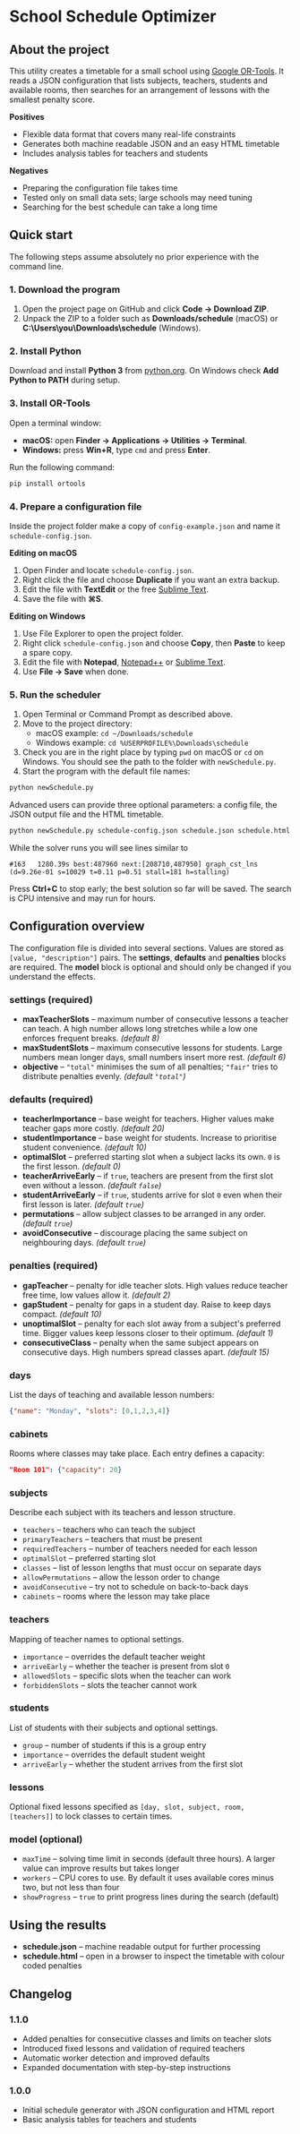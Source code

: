 # School Schedule Optimizer

## About the project

This utility creates a timetable for a small school using [Google OR-Tools](https://developers.google.com/optimization/). It reads a JSON configuration that lists subjects, teachers, students and available rooms, then searches for an arrangement of lessons with the smallest penalty score.

**Positives**
- Flexible data format that covers many real-life constraints
- Generates both machine readable JSON and an easy HTML timetable
- Includes analysis tables for teachers and students

**Negatives**
- Preparing the configuration file takes time
- Tested only on small data sets; large schools may need tuning
- Searching for the best schedule can take a long time

## Quick start

The following steps assume absolutely no prior experience with the command line.

### 1. Download the program

1. Open the project page on GitHub and click **Code → Download ZIP**.
2. Unpack the ZIP to a folder such as **Downloads/schedule** (macOS) or **C:\Users\you\Downloads\schedule** (Windows).

### 2. Install Python

Download and install **Python 3** from [python.org](https://www.python.org/downloads/). On Windows check **Add Python to PATH** during setup.

### 3. Install OR-Tools

Open a terminal window:
- **macOS:** open **Finder → Applications → Utilities → Terminal**.
- **Windows:** press **Win+R**, type `cmd` and press **Enter**.

Run the following command:

```bash
pip install ortools
```

### 4. Prepare a configuration file

Inside the project folder make a copy of `config-example.json` and name it `schedule-config.json`.

**Editing on macOS**
1. Open Finder and locate `schedule-config.json`.
2. Right click the file and choose **Duplicate** if you want an extra backup.
3. Edit the file with **TextEdit** or the free [Sublime Text](https://www.sublimetext.com/).
4. Save the file with **⌘S**.

**Editing on Windows**
1. Use File Explorer to open the project folder.
2. Right click `schedule-config.json` and choose **Copy**, then **Paste** to keep a spare copy.
3. Edit the file with **Notepad**, [Notepad++](https://notepad-plus-plus.org/) or [Sublime Text](https://www.sublimetext.com/).
4. Use **File → Save** when done.

### 5. Run the scheduler

1. Open Terminal or Command Prompt as described above.
2. Move to the project directory:
   - macOS example: `cd ~/Downloads/schedule`
   - Windows example: `cd %USERPROFILE%\Downloads\schedule`
3. Check you are in the right place by typing `pwd` on macOS or `cd` on Windows. You should see the path to the folder with `newSchedule.py`.
4. Start the program with the default file names:

```bash
python newSchedule.py
```

Advanced users can provide three optional parameters: a config file, the JSON output file and the HTML timetable.

```bash
python newSchedule.py schedule-config.json schedule.json schedule.html
```

While the solver runs you will see lines similar to

```
#163   1280.39s best:487960 next:[208710,487950] graph_cst_lns (d=9.26e-01 s=10029 t=0.11 p=0.51 stall=181 h=stalling)
```

Press **Ctrl+C** to stop early; the best solution so far will be saved. The search is CPU intensive and may run for hours.

## Configuration overview

The configuration file is divided into several sections. Values are stored as `[value, "description"]` pairs. The **settings**, **defaults** and **penalties** blocks are required. The **model** block is optional and should only be changed if you understand the effects.

### settings (required)
- **maxTeacherSlots** – maximum number of consecutive lessons a teacher can teach. A high number allows long stretches while a low one enforces frequent breaks. *(default 8)*
- **maxStudentSlots** – maximum consecutive lessons for students. Large numbers mean longer days, small numbers insert more rest. *(default 6)*
- **objective** – `"total"` minimises the sum of all penalties; `"fair"` tries to distribute penalties evenly. *(default `"total"`)*

### defaults (required)
- **teacherImportance** – base weight for teachers. Higher values make teacher gaps more costly. *(default 20)*
- **studentImportance** – base weight for students. Increase to prioritise student convenience. *(default 10)*
- **optimalSlot** – preferred starting slot when a subject lacks its own. `0` is the first lesson. *(default 0)*
- **teacherArriveEarly** – if `true`, teachers are present from the first slot even without a lesson. *(default `false`)*
- **studentArriveEarly** – if `true`, students arrive for slot `0` even when their first lesson is later. *(default `true`)*
- **permutations** – allow subject classes to be arranged in any order. *(default `true`)*
- **avoidConsecutive** – discourage placing the same subject on neighbouring days. *(default `true`)*

### penalties (required)
- **gapTeacher** – penalty for idle teacher slots. High values reduce teacher free time, low values allow it. *(default 2)*
- **gapStudent** – penalty for gaps in a student day. Raise to keep days compact. *(default 10)*
- **unoptimalSlot** – penalty for each slot away from a subject's preferred time. Bigger values keep lessons closer to their optimum. *(default 1)*
- **consecutiveClass** – penalty when the same subject appears on consecutive days. High numbers spread classes apart. *(default 15)*

### days
List the days of teaching and available lesson numbers:
```json
{"name": "Monday", "slots": [0,1,2,3,4]}
```

### cabinets
Rooms where classes may take place. Each entry defines a capacity:
```json
"Room 101": {"capacity": 20}
```

### subjects
Describe each subject with its teachers and lesson structure.
- `teachers` – teachers who can teach the subject
- `primaryTeachers` – teachers that must be present
- `requiredTeachers` – number of teachers needed for each lesson
- `optimalSlot` – preferred starting slot
- `classes` – list of lesson lengths that must occur on separate days
- `allowPermutations` – allow the lesson order to change
- `avoidConsecutive` – try not to schedule on back-to-back days
- `cabinets` – rooms where the lesson may take place

### teachers
Mapping of teacher names to optional settings.
- `importance` – overrides the default teacher weight
- `arriveEarly` – whether the teacher is present from slot `0`
- `allowedSlots` – specific slots when the teacher can work
- `forbiddenSlots` – slots the teacher cannot work

### students
List of students with their subjects and optional settings.
- `group` – number of students if this is a group entry
- `importance` – overrides the default student weight
- `arriveEarly` – whether the student arrives from the first slot

### lessons
Optional fixed lessons specified as `[day, slot, subject, room, [teachers]]` to lock classes to certain times.

### model (optional)
- `maxTime` – solving time limit in seconds (default three hours). A larger value can improve results but takes longer
- `workers` – CPU cores to use. By default it uses available cores minus two, but not less than four
- `showProgress` – `true` to print progress lines during the search (default)

## Using the results

- **schedule.json** – machine readable output for further processing
- **schedule.html** – open in a browser to inspect the timetable with colour coded penalties

## Changelog

### 1.1.0
- Added penalties for consecutive classes and limits on teacher slots
- Introduced fixed lessons and validation of required teachers
- Automatic worker detection and improved defaults
- Expanded documentation with step-by-step instructions

### 1.0.0
- Initial schedule generator with JSON configuration and HTML report
- Basic analysis tables for teachers and students
